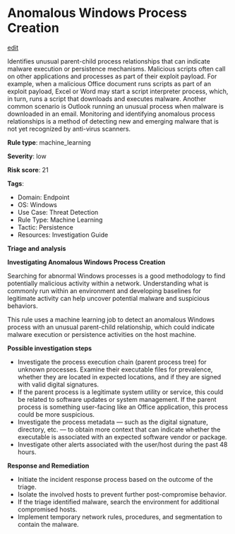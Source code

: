 # Anomalous Windows Process Creation

[edit](https://github.com/elastic/security-docs/edit/8.17/docs/detections/prebuilt-rules/rule-details/anomalous-windows-process-creation.asciidoc "Edit this page on GitHub")

Identifies unusual parent-child process relationships that can indicate malware execution or persistence mechanisms. Malicious scripts often call on other applications and processes as part of their exploit payload. For example, when a malicious Office document runs scripts as part of an exploit payload, Excel or Word may start a script interpreter process, which, in turn, runs a script that downloads and executes malware. Another common scenario is Outlook running an unusual process when malware is downloaded in an email. Monitoring and identifying anomalous process relationships is a method of detecting new and emerging malware that is not yet recognized by anti-virus scanners.

**Rule type**: machine_learning

**Severity**: low

**Risk score**: 21

**Tags**:

- Domain: Endpoint
- OS: Windows
- Use Case: Threat Detection
- Rule Type: Machine Learning
- Tactic: Persistence
- Resources: Investigation Guide

**Triage and analysis**

**Investigating Anomalous Windows Process Creation**

Searching for abnormal Windows processes is a good methodology to find potentially malicious activity within a network. Understanding what is commonly run within an environment and developing baselines for legitimate activity can help uncover potential malware and suspicious behaviors.

This rule uses a machine learning job to detect an anomalous Windows process with an unusual parent-child relationship, which could indicate malware execution or persistence activities on the host machine.


**Possible investigation steps**

- Investigate the process execution chain (parent process tree) for unknown processes. Examine their executable files for prevalence, whether they are located in expected locations, and if they are signed with valid digital signatures.
- If the parent process is a legitimate system utility or service, this could be related to software updates or system management. If the parent process is something user-facing like an Office application, this process could be more suspicious.
- Investigate the process metadata — such as the digital signature, directory, etc. — to obtain more context that can indicate whether the executable is associated with an expected software vendor or package.
- Investigate other alerts associated with the user/host during the past 48 hours.

**Response and Remediation**

- Initiate the incident response process based on the outcome of the triage.
- Isolate the involved hosts to prevent further post-compromise behavior.
- If the triage identified malware, search the environment for additional compromised hosts.
- Implement temporary network rules, procedures, and segmentation to contain the malware.